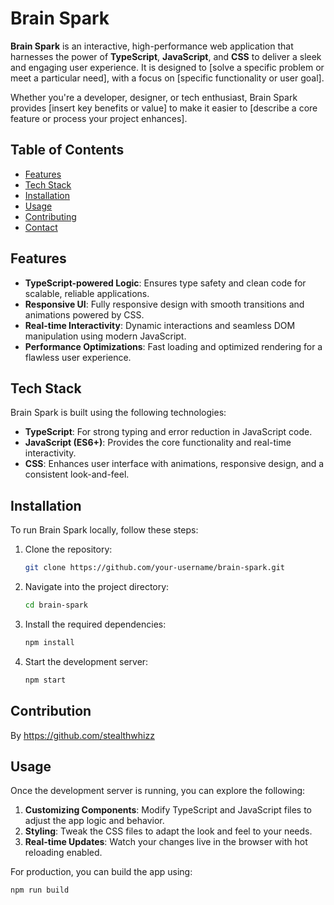 # Brain Spark

**Brain Spark** is an interactive, high-performance web application that harnesses the power of **TypeScript**, **JavaScript**, and **CSS** to deliver a sleek and engaging user experience. It is designed to [solve a specific problem or meet a particular need], with a focus on [specific functionality or user goal]. 

Whether you're a developer, designer, or tech enthusiast, Brain Spark provides [insert key benefits or value] to make it easier to [describe a core feature or process your project enhances].

## Table of Contents

- [Features](#features)
- [Tech Stack](#tech-stack)
- [Installation](#installation)
- [Usage](#usage)
- [Contributing](#contributing)
- [Contact](#contact)

## Features

- **TypeScript-powered Logic**: Ensures type safety and clean code for scalable, reliable applications.
- **Responsive UI**: Fully responsive design with smooth transitions and animations powered by CSS.
- **Real-time Interactivity**: Dynamic interactions and seamless DOM manipulation using modern JavaScript.
- **Performance Optimizations**: Fast loading and optimized rendering for a flawless user experience.

## Tech Stack

Brain Spark is built using the following technologies:

- **TypeScript**: For strong typing and error reduction in JavaScript code.
- **JavaScript (ES6+)**: Provides the core functionality and real-time interactivity.
- **CSS**: Enhances user interface with animations, responsive design, and a consistent look-and-feel.

## Installation

To run Brain Spark locally, follow these steps:

1. Clone the repository:
    ```bash
    git clone https://github.com/your-username/brain-spark.git
    ```
   
2. Navigate into the project directory:
    ```bash
    cd brain-spark
    ```

3. Install the required dependencies:
    ```bash
    npm install
    ```

4. Start the development server:
    ```bash
    npm start
    ```

## Contribution
By https://github.com/stealthwhizz

## Usage

Once the development server is running, you can explore the following:

1. **Customizing Components**: Modify TypeScript and JavaScript files to adjust the app logic and behavior.
2. **Styling**: Tweak the CSS files to adapt the look and feel to your needs.
3. **Real-time Updates**: Watch your changes live in the browser with hot reloading enabled.

For production, you can build the app using:

```bash
npm run build

